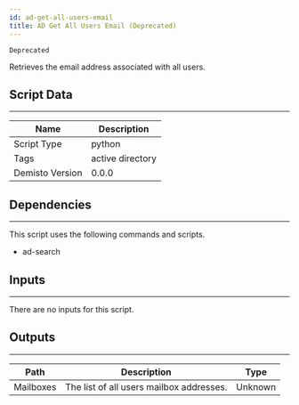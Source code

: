```yaml
---
id: ad-get-all-users-email
title: AD Get All Users Email (Deprecated)
---
```


`Deprecated`

Retrieves the email address associated with all users. 

## Script Data
---

| **Name** | **Description** |
| --- | --- |
| Script Type | python |
| Tags | active directory |
| Demisto Version | 0.0.0 |

## Dependencies
---
This script uses the following commands and scripts.
* ad-search

## Inputs
---
There are no inputs for this script.

## Outputs
---

| **Path** | **Description** | **Type** |
| --- | --- | --- |
| Mailboxes | The list of all users mailbox addresses. | Unknown |
